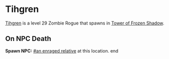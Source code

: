 # Tihgren



[Tihgren](/npc/111030) is a level 29 Zombie Rogue that spawns in [Tower of Frozen Shadow](/zone/111).



## On NPC Death

**Spawn NPC:**  [\#an enraged relative](/npc/111025) at this location.
end